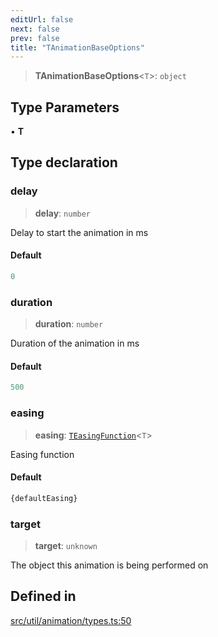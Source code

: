 ```yaml
---
editUrl: false
next: false
prev: false
title: "TAnimationBaseOptions"
---
```


> **TAnimationBaseOptions**\<`T`\>: `object`

## Type Parameters

• **T**

## Type declaration

### delay

> **delay**: `number`

Delay to start the animation in ms

#### Default

```ts
0
```

### duration

> **duration**: `number`

Duration of the animation in ms

#### Default

```ts
500
```

### easing

> **easing**: [`TEasingFunction`](/api/namespaces/util/type-aliases/teasingfunction/)\<`T`\>

Easing function

#### Default

```ts
{defaultEasing}
```

### target

> **target**: `unknown`

The object this animation is being performed on

## Defined in

[src/util/animation/types.ts:50](https://github.com/fabricjs/fabric.js/blob/v6.0.0-rc4/src/util/animation/types.ts#L50)
